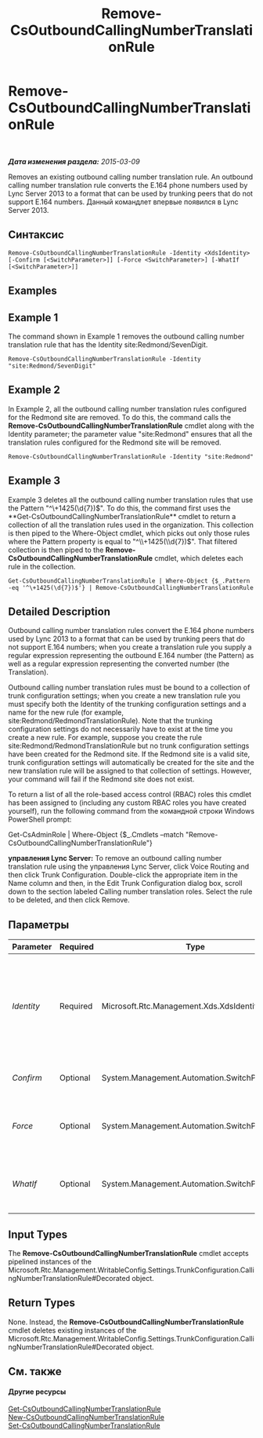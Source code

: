 ﻿---
title: Remove-CsOutboundCallingNumberTranslationRule
TOCTitle: Remove-CsOutboundCallingNumberTranslationRule
ms:assetid: 41ca92c9-7c2e-44e0-8ec8-9f39843b73e7
ms:mtpsurl: https://technet.microsoft.com/ru-ru/library/JJ204836(v=OCS.15)
ms:contentKeyID: 49309572
ms.date: 05/19/2016
mtps_version: v=OCS.15
ms.translationtype: HT
---

# Remove-CsOutboundCallingNumberTranslationRule

 

_**Дата изменения раздела:** 2015-03-09_

Removes an existing outbound calling number translation rule. An outbound calling number translation rule converts the E.164 phone numbers used by Lync Server 2013 to a format that can be used by trunking peers that do not support E.164 numbers. Данный командлет впервые появился в Lync Server 2013.

## Синтаксис

    Remove-CsOutboundCallingNumberTranslationRule -Identity <XdsIdentity> [-Confirm [<SwitchParameter>]] [-Force <SwitchParameter>] [-WhatIf [<SwitchParameter>]]

## Examples

## Example 1

The command shown in Example 1 removes the outbound calling number translation rule that has the Identity site:Redmond/SevenDigit.

    Remove-CsOutboundCallingNumberTranslationRule -Identity "site:Redmond/SevenDigit"

## Example 2

In Example 2, all the outbound calling number translation rules configured for the Redmond site are removed. To do this, the command calls the **Remove-CsOutboundCallingNumberTranslationRule** cmdlet along with the Identity parameter; the parameter value "site:Redmond" ensures that all the translation rules configured for the Redmond site will be removed.

    Remove-CsOutboundCallingNumberTranslationRule -Identity "site:Redmond"

## Example 3

Example 3 deletes all the outbound calling number translation rules that use the Pattern "^\\+1425(\\d{7})$". To do this, the command first uses the **Get-CsOutboundCallingNumberTranslationRule** cmdlet to return a collection of all the translation rules used in the organization. This collection is then piped to the Where-Object cmdlet, which picks out only those rules where the Pattern property is equal to "^\\+1425(\\d{7})$". That filtered collection is then piped to the **Remove-CsOutboundCallingNumberTranslationRule** cmdlet, which deletes each rule in the collection.

    Get-CsOutboundCallingNumberTranslationRule | Where-Object {$_.Pattern -eq '^\+1425(\d{7})$'} | Remove-CsOutboundCallingNumberTranslationRule

## Detailed Description

Outbound calling number translation rules convert the E.164 phone numbers used by Lync 2013 to a format that can be used by trunking peers that do not support E.164 numbers; when you create a translation rule you supply a regular expression representing the outbound E.164 number (the Pattern) as well as a regular expression representing the converted number (the Translation).

Outbound calling number translation rules must be bound to a collection of trunk configuration settings; when you create a new translation rule you must specify both the Identity of the trunking configuration settings and a name for the new rule (for example, site:Redmond/RedmondTranslationRule). Note that the trunking configuration settings do not necessarily have to exist at the time you create a new rule. For example, suppose you create the rule site:Redmond/RedmondTranslationRule but no trunk configuration settings have been created for the Redmond site. If the Redmond site is a valid site, trunk configuration settings will automatically be created for the site and the new translation rule will be assigned to that collection of settings. However, your command will fail if the Redmond site does not exist.

To return a list of all the role-based access control (RBAC) roles this cmdlet has been assigned to (including any custom RBAC roles you have created yourself), run the following command from the командной строки Windows PowerShell prompt:

Get-CsAdminRole | Where-Object {$\_.Cmdlets –match "Remove-CsOutboundCallingNumberTranslationRule"}

**управления Lync Server:** To remove an outbound calling number translation rule using the управления Lync Server, click Voice Routing and then click Trunk Configuration. Double-click the appropriate item in the Name column and then, in the Edit Trunk Configuration dialog box, scroll down to the section labeled Calling number translation roles. Select the rule to be deleted, and then click Remove.

## Параметры


<table>
<colgroup>
<col style="width: 25%" />
<col style="width: 25%" />
<col style="width: 25%" />
<col style="width: 25%" />
</colgroup>
<thead>
<tr class="header">
<th>Parameter</th>
<th>Required</th>
<th>Type</th>
<th>Description</th>
</tr>
</thead>
<tbody>
<tr class="odd">
<td><p><em>Identity</em></p></td>
<td><p>Required</p></td>
<td><p>Microsoft.Rtc.Management.Xds.XdsIdentity</p></td>
<td><p>The unique identifier of the outbound translation rule you want to remove. The Identity consists of the scope followed by a unique name within each scope. For example:</p>
<p>-Identity &quot;site:Redmond/OutboundRule1&quot;</p></td>
</tr>
<tr class="even">
<td><p><em>Confirm</em></p></td>
<td><p>Optional</p></td>
<td><p>System.Management.Automation.SwitchParameter</p></td>
<td><p>Prompts you for confirmation before executing the command.</p></td>
</tr>
<tr class="odd">
<td><p><em>Force</em></p></td>
<td><p>Optional</p></td>
<td><p>System.Management.Automation.SwitchParameter</p></td>
<td><p>Suppresses the display of any non-fatal error message that might occur when running the command.</p></td>
</tr>
<tr class="even">
<td><p><em>WhatIf</em></p></td>
<td><p>Optional</p></td>
<td><p>System.Management.Automation.SwitchParameter</p></td>
<td><p>Describes what would happen if you executed the command without actually executing the command</p></td>
</tr>
</tbody>
</table>


## Input Types

The **Remove-CsOutboundCallingNumberTranslationRule** cmdlet accepts pipelined instances of the Microsoft.Rtc.Management.WritableConfig.Settings.TrunkConfiguration.CallingNumberTranslationRule\#Decorated object.

## Return Types

None. Instead, the **Remove-CsOutboundCallingNumberTranslationRule** cmdlet deletes existing instances of the Microsoft.Rtc.Management.WritableConfig.Settings.TrunkConfiguration.CallingNumberTranslationRule\#Decorated object.

## См. также

#### Другие ресурсы

[Get-CsOutboundCallingNumberTranslationRule](get-csoutboundcallingnumbertranslationrule.md)  
[New-CsOutboundCallingNumberTranslationRule](new-csoutboundcallingnumbertranslationrule.md)  
[Set-CsOutboundCallingNumberTranslationRule](set-csoutboundcallingnumbertranslationrule.md)

